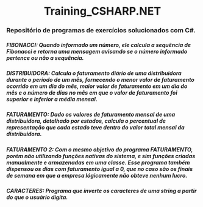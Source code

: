 <h1 align="center">  Training_CSHARP.NET </h1>

<h3> Repositório de programas de exercícios solucionados com C#. </h3>


<h5>FIBONACCI:
Quando informado um número, ele calcula a sequência de Fibonacci e retorna uma mensagem avisando se o número informado pertence ou não a sequência.
</h5>
<h5>DISTRIBUIDORA: 
Calcula o faturamento diário de uma distribuidora durante o período de um mês, fornecendo o menor valor de faturamento ocorrido em um dia do mês, maior valor de faturamento em um dia do mês e o número de dias no mês em que o valor de faturamento foi superior e inferior a média mensal.
</h5>
<h5>FATURAMENTO:
Dado os valores de faturamento mensal de uma distribuidora, detalhado por estados, calcula o percentual de representação que cada estado teve dentro do valor total mensal da distribuidora.
</h5>
<h5>FATURAMENTO 2:
Com o mesmo objetivo do programa FATURAMENTO, porém não utilizando funções nativas do sistema, e sim funções criadas manualmente e armazenadas em uma classe. Esse programa também dispensou os dias com faturamento igual a 0, que no caso são os finais de semana em que a empresa lógicamente não obteve nenhum lucro. 
</h5>
<h5>CARACTERES:
Programa que inverte os caracteres de uma string a partir do que o usuário digita.
</h5>

